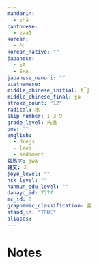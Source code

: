 ```yaml
---
mandarin:
  - zhā
cantonese:
  - zaa1
korean:
  - 사
korean_native: ""
japanese:
  - SA
  - SHA
japanese_nanori: ""
vietnamese:
middle_chinese_initial: t͡ʃ
middle_chinese_final: ɣa
stroke_count: "12"
radical: 水
skip_number: 1-3-9
grade_level: 先進
pos: ""
english:
  - dregs
  - lees
  - sediment
羅馬字: jwa
韓文: 좌
joyo_level: ""
hsk_level: ""
hanmun_edu_level: ""
danayo_id: 7377
mc_id: 0
graphemic_classification: 査
stand_in: "TRUE"
aliases:
---
```


# Notes

